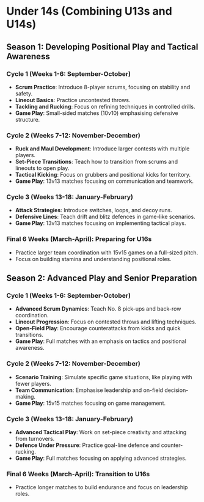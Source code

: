 # Under 14s (Combining U13s and U14s)

## Season 1: Developing Positional Play and Tactical Awareness

### Cycle 1 (Weeks 1-6: September-October)
- **Scrum Practice**: Introduce 8-player scrums, focusing on stability and safety.
- **Lineout Basics**: Practice uncontested throws.
- **Tackling and Rucking**: Focus on refining techniques in controlled drills.
- **Game Play**: Small-sided matches (10v10) emphasising defensive structure.

### Cycle 2 (Weeks 7-12: November-December)
- **Ruck and Maul Development**: Introduce larger contests with multiple players.
- **Set-Piece Transitions**: Teach how to transition from scrums and lineouts to open play.
- **Tactical Kicking**: Focus on grubbers and positional kicks for territory.
- **Game Play**: 13v13 matches focusing on communication and teamwork.

### Cycle 3 (Weeks 13-18: January-February)
- **Attack Strategies**: Introduce switches, loops, and decoy runs.
- **Defensive Lines**: Teach drift and blitz defences in game-like scenarios.
- **Game Play**: 13v13 matches focusing on implementing tactical plays.

### Final 6 Weeks (March-April): Preparing for U16s
- Practice larger team coordination with 15v15 games on a full-sized pitch.
- Focus on building stamina and understanding positional roles.

## Season 2: Advanced Play and Senior Preparation

### Cycle 1 (Weeks 1-6: September-October)
- **Advanced Scrum Dynamics**: Teach No. 8 pick-ups and back-row coordination.
- **Lineout Progression**: Focus on contested throws and lifting techniques.
- **Open-Field Play**: Encourage counterattacks from kicks and quick transitions.
- **Game Play**: Full matches with an emphasis on tactics and positional awareness.

### Cycle 2 (Weeks 7-12: November-December)
- **Scenario Training**: Simulate specific game situations, like playing with fewer players.
- **Team Communication**: Emphasise leadership and on-field decision-making.
- **Game Play**: 15v15 matches focusing on game management.

### Cycle 3 (Weeks 13-18: January-February)
- **Advanced Tactical Play**: Work on set-piece creativity and attacking from turnovers.
- **Defence Under Pressure**: Practice goal-line defence and counter-rucking.
- **Game Play**: Full matches focusing on applying advanced strategies.

### Final 6 Weeks (March-April): Transition to U16s
- Practice longer matches to build endurance and focus on leadership roles.